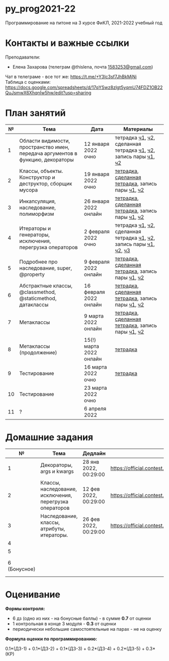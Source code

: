 # py_prog2021-22
Программирование на питоне на 3 курсе ФиКЛ, 2021-2022 учебный год 
# Контакты и важные ссылки
Преподаватели:
+ Елена Захарова (телеграм @thislena, почта 1583253@gmail.com)  


Чат в телеграме - все тот же: https://t.me/+Y3Ic3sf7JhBkMjNi   
Таблица с оценками: https://docs.google.com/spreadsheets/d/17qYSwz8zlgt5yqmU74FDZ1OB22QuJsmwX6XhqnIw5hw/edit?usp=sharing     

# План занятий
| № | Тема                                                                            | Дата | Материалы |
|---|---------------------------------------------------------------------------------|------|-----------|
| 1 | Области видимости, пространство имен, передача аргументов в функцию, декораторы | 12 января 2022 очно |тетрадка [ч1](https://github.com/eszakharova/py_prog2021-22/blob/main/lectures/01_1.ipynb), [ч2](https://github.com/eszakharova/py_prog2021-22/blob/main/lectures/01_2.ipynb), сделанная тетрадка [ч1](https://github.com/eszakharova/py_prog2021-22/blob/main/lectures/01_1_done.ipynb), [ч2](https://github.com/eszakharova/py_prog2021-22/blob/main/lectures/01_2_done.ipynb), запись пары [ч1](https://drive.google.com/file/d/1s_H5y8e4XIKQ3UXAB8ZOyZILeqerRAwT/view?usp=sharing), [ч2](https://drive.google.com/file/d/1c-KGK5rf-_jgtWB4WhJ7oVsLlw2XGiwX/view?usp=sharing)      |
| 2 | Классы, объекты. Конструктор и деструктор, сборщик мусора                       | 19 января 2022 очно     | [тетрадка](https://github.com/eszakharova/py_prog2021-22/blob/main/lectures/02.ipynb), [сделанная тетрадка](https://github.com/eszakharova/py_prog2021-22/blob/main/lectures/02_done.ipynb), запись пары [ч1](https://drive.google.com/file/d/1kwARd009G6lQFcqSCH7JbO2UEdjqsW3i/view?usp=sharing), [ч2](https://drive.google.com/file/d/1K2boWCL4i_pq2XpeP3qdXyheLa1-_Ap-/view?usp=sharing)         |
| 3 | Инкапсуляция, наследование, полиморфизм                             | 26 января 2022 онлайн   |  [тетрадка](https://github.com/eszakharova/py_prog2021-22/blob/main/lectures/03.ipynb), [сделанная тетрадка](https://github.com/eszakharova/py_prog2021-22/blob/main/lectures/03_done.ipynb), запись пары [ч1](https://drive.google.com/file/d/1sHBDIz8LaRGbVNbN6LJKFA16J6RVoF_e/view?usp=sharing), [ч2](https://drive.google.com/file/d/1fTKvgp4z-DoYfy0QEeGaEJ5Na0qb2h46/view?usp=sharing)          |
| 4 | Итераторы и генераторы, исключения, перегрузка операторов                                              | 2 февраля 2022 очно  |  тетрадка [ч1](https://github.com/eszakharova/py_prog2021-22/blob/main/lectures/04_1.ipynb), [ч2](https://github.com/eszakharova/py_prog2021-22/blob/main/lectures/04_2.ipynb), сделанная тетрадка [ч1](https://github.com/eszakharova/py_prog2021-22/blob/main/lectures/04_1_done.ipynb), [ч2](https://github.com/eszakharova/py_prog2021-22/blob/main/lectures/04_2_done.ipynb), запись пары [ч1](https://drive.google.com/file/d/1ZH0ZuFIn3BKUZA35EVcZSg4KIDM8LPRW/view?usp=sharing), [ч2](https://drive.google.com/file/d/1RE9QTlCDjKXrlcKGy757vlYI5vwxQCJK/view?usp=sharing), [ч3](https://drive.google.com/file/d/1I8135LoK4pKQUt7T94poApelmL6DIE5n/view?usp=sharing)          |
| 5 | Подробнее про наследование, super, @property                                               | 9 февраля 2022 онлайн    |   [тетрадка](https://github.com/eszakharova/py_prog2021-22/blob/main/lectures/05.ipynb), [сделанная тетрадка](https://github.com/eszakharova/py_prog2021-22/blob/main/lectures/05_done.ipynb), запись пары [ч1](https://drive.google.com/file/d/120pY1T2v_roL0r5-m-imEEjAoX5EOl4R/view?usp=sharing), [ч2](https://drive.google.com/file/d/1xhUkIoxFjrqNhGjb_gv9AOctQI1tLH3j/view?usp=sharing)         |
| 6 |  Абстрактные классы, @classmethod, @staticmethod, датаклассы                            |  16 февраля 2022 онлайн    |  [тетрадка](https://github.com/eszakharova/py_prog2021-22/blob/main/lectures/06.ipynb), [сделанная тетрадка](https://github.com/eszakharova/py_prog2021-22/blob/main/lectures/06_done.ipynb), запись пары [ч1](https://drive.google.com/file/d/1dL-6XgjeUf6DLFlLV9wdBiT05GPPGrg6/view?usp=sharing), [ч2](https://drive.google.com/file/d/1prbinpdsBtknQx9PeNY_0hPA9U6DbAS2/view?usp=sharing)           |
| 7 | Метаклассы                                                                                | 9 марта 2022 онлайн     |   [тетрадка](https://github.com/eszakharova/py_prog2021-22/blob/main/lectures/07.ipynb), [сделанная тетрадка](https://github.com/eszakharova/py_prog2021-22/blob/main/lectures/07_done.ipynb), запись пары [ч1](https://drive.google.com/file/d/1z4o2lXNDHyk0Q7tmsi2idKi2V4m_X9Em/view?usp=sharing), [ч2](https://drive.google.com/file/d/168AzolfNEjB13SPYdY8M5JG47xk2xe1H/view?usp=sharing)         |
| 8 | Метаклассы (продолжение)                                                                                | 15(!) марта 2022 онлайн     |  [тетрадка](https://github.com/eszakharova/py_prog2021-22/blob/main/lectures/08.ipynb)         |
| 9 |  Тестирование                                                                               | 16 марта 2022 очно      | [тетрадка](https://github.com/eszakharova/py_prog2021-22/blob/main/lectures/09.ipynb)           |
| 10 |  Тестирование                                                                             | 23 марта 2022 очно       |           |
| 11 |  ?                                                                              | 6 апреля 2022      |           |

# Домашние задания
| №            | Тема                      | Дедлайн | Ссылка | Вес               | Оценки |
|--------------|---------------------------|---------|--------|-------------------|--------|
| 1            | Декораторы, args и kwargs |   28 янв 2022, 00:29:00 |  https://official.contest.yandex.ru/contest/34608/enter  | 0.1               |  [здесь](https://docs.google.com/spreadsheets/d/17qYSwz8zlgt5yqmU74FDZ1OB22QuJsmwX6XhqnIw5hw/edit#gid=1297722930)      |
| 2            | Классы, наследование, исключения, перегрузка операторов |  12 фев 2022, 00:29:00 | https://official.contest.yandex.ru/contest/34803/enter/       | 0.2 |        | 
| 3            | Наследование, классы, атрибуты, итераторы.                          |  26 фев 2022, 00:29:00 | https://official.contest.yandex.ru/contest/35591/enter/        | 0.1               |        |
| 4            |                           |         |        | 0.1               |        |
| 5            |                           |         |        | 0.2               |        |
| 6 (Бонусное) |                           |         |        | 5 бонусных баллов |        |

# Оценивание 
**Формы контроля:**
+ 6 дз (одно из них - на бонусные баллы) - в сумме **0.7** от оценки
+ 1 контрольная в конце 3 модуля - **0.3** от оценки
+ периодически небольшие самостоятельные на парах - не на оценку

**Формула оценки по программированию:**

0.1*(ДЗ-1) + 0.1*(ДЗ-2) + 0.1*(ДЗ-3) + 0.2*(ДЗ-4) + 0.2*(ДЗ-5) + 0.3*(КР)


